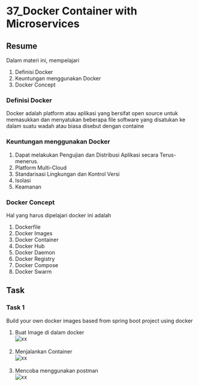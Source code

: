 # 37_Docker Container with Microservices

## Resume

Dalam materi ini, mempelajari <br />

1. Definisi Docker<br />
2. Keuntungan menggunakan Docker <br />
3. Docker Concept<br />

### Definisi Docker

Docker adalah platform atau aplikasi yang bersifat open source untuk memasukkan dan menyatukan beberapa file software yang disatukan ke dalam suatu wadah atau biasa disebut dengan containe<br/>

### Keuntungan menggunakan Docker

1. Dapat melakukan Pengujian dan Distribusi Aplikasi secara Terus-menerus.<br/>
2. Platform Multi-Cloud<br/>
3. Standarisasi Lingkungan dan Kontrol Versi<br/>
4. Isolasi<br/>
5. Keamanan

### Docker Concept

Hal yang harus dipelajari docker ini adalah

1. Dockerfile <br />
2. Docker Images <br />
3. Docker Container <br />
4. Docker Hub <br />
5. Docker Daemon <br />
6. Docker Registry <br />
7. Docker Compose <br />
8. Docker Swarm

## Task

### Task 1

Build your own docker images based from spring boot project using docker

1. Buat Image di dalam docker<br />
   ![xx]()<br /><br />
2. Menjalankan Container<br />
   ![xx]()<br /><br />
3. Mencoba menggunakan postman<br />
   ![xx]()<br /><br />
